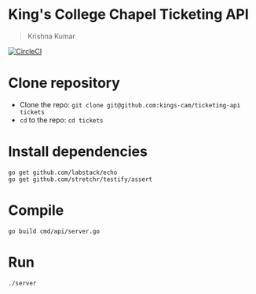 # King's College Chapel Ticketing API
> Krishna Kumar

[![CircleCI](https://circleci.com/gh/kks32/ticketing-api.svg?style=svg)](https://circleci.com/gh/kks32/ticketing-api)

# Clone repository
* Clone the repo: `git clone git@github.com:kings-cam/ticketing-api tickets`
* `cd` to the repo: `cd tickets`

# Install dependencies

```
go get github.com/labstack/echo
go get github.com/stretchr/testify/assert
```

# Compile

`go build cmd/api/server.go`

# Run

`./server`
